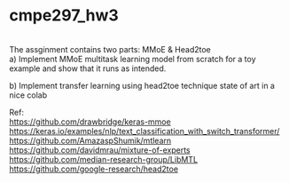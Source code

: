 # cmpe297_hw3
</br>
The assginment contains two parts: MMoE & Head2toe </br>
a) Implement MMoE multitask learning model from scratch for a toy example and show that it runs as intended. </br>


 
b) Implement transfer learning using head2toe technique state of art in a nice colab </br>


Ref: </br>
https://github.com/drawbridge/keras-mmoe </br>
https://keras.io/examples/nlp/text_classification_with_switch_transformer/ </br>
https://github.com/AmazaspShumik/mtlearn  </br>
https://github.com/davidmrau/mixture-of-experts  </br>
https://github.com/median-research-group/LibMTL </br>
https://github.com/google-research/head2toe 
 
